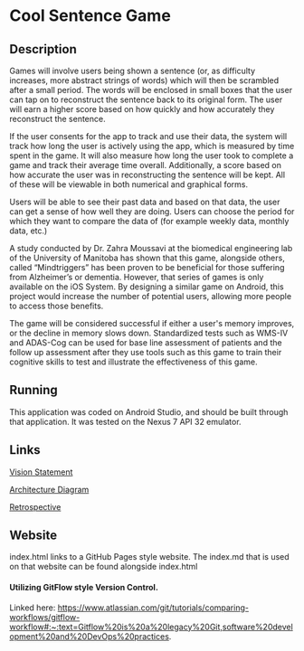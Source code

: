 # Cool Sentence Game

## Description

Games will involve users being shown a sentence (or, as difficulty increases, more abstract strings of words) which will then be scrambled after a small period. The words will be enclosed in small boxes that the user can tap on to reconstruct the sentence back to its original form. The user will earn a higher score based on how quickly and how accurately they reconstruct the sentence. 

If the user consents for the app to track and use their data, the system will track how long the user is actively using the app, which is measured by time spent in the game. It will also measure how long the user took to complete a game and track their average time overall. Additionally, a score based on how accurate the user was in reconstructing the sentence will be kept. All of these will be viewable in both numerical and graphical forms. 

Users will be able to see their past data and based on that data, the user can get a sense of how well they are doing. Users can choose the period for which they want to compare the data of (for example weekly data, monthly data, etc.) 

A study conducted by Dr. Zahra Moussavi at the biomedical engineering lab of the University of Manitoba has shown that this game, alongside others, called “Mindtriggers” has been proven to be beneficial for those suffering from Alzheimer’s or dementia. However, that series of games is only available on the iOS System. By designing a similar game on Android, this project would increase the number of potential users, allowing more people to access those benefits. 

The game will be considered successful if either a user's memory improves, or the decline in memory slows down. Standardized tests such as WMS-IV and ADAS-Cog can be used for base line assessment of patients and the follow up assessment after they use tools such as this game to train their cognitive skills to test and illustrate the effectiveness of this game. 
<br>

## Running

This application was coded on Android Studio, and should be built through that application. It was tested on the Nexus 7 API 32 emulator.

## Links

[Vision Statement](VISION.md)

[Architecture Diagram](ARCHITECTURE.md)

[Retrospective](RETROSPECTIVE.md)

## Website

index.html links to a GitHub Pages style website. The index.md that is used on that website can be found alongside index.html

#### Utilizing GitFlow style Version Control.

Linked here:
https://www.atlassian.com/git/tutorials/comparing-workflows/gitflow-workflow#:~:text=Gitflow%20is%20a%20legacy%20Git,software%20development%20and%20DevOps%20practices.

